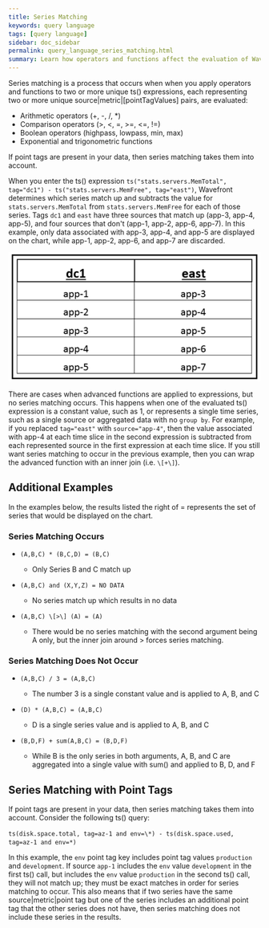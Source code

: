 ```yaml
---
title: Series Matching
keywords: query language
tags: [query language]
sidebar: doc_sidebar
permalink: query_language_series_matching.html
summary: Learn how operators and functions affect the evaluation of Wavefront Query Language expressions.
---
```

Series matching is a process that occurs when when you apply operators and functions to two or more unique ts() expressions, each representing two or more unique source\|metric\|\[pointTagValues\] pairs, are evaluated:
 
- Arithmetic operators (+, -, /, *)
- Comparison operators (>, <, =, >=, <=, !=)
- Boolean operators (highpass, lowpass, min, max)
- Exponential and trigonometric functions

If point tags are present in your data, then series matching takes them into account. 
 
When you enter the ts() expression `ts("stats.servers.MemTotal", tag="dc1") - ts("stats.servers.MemFree", tag="east")`, Wavefront determines which series match up and subtracts the value for `stats.servers.MemTotal` from `stats.servers.MemFree` for each of those series. Tags `dc1` and `east` have three sources that match up (app-3, app-4, app-5), and four sources that don't (app-1, app-2, app-6, app-7). In this example, only data associated with app-3, app-4, and app-5 are displayed on the chart, while app-1, app-2, app-6, and app-7 are discarded.

![series matching](images/series_matching.png)

There are cases when advanced functions are applied to expressions, but no series matching occurs. This happens when one of the evaluated ts() expression is a constant value, such as 1, or represents a single time series, such as a single source or aggregated data with no `group by`. For example, if you replaced `tag="east"` with `source="app-4"`, then the value associated with app-4 at each time slice in the second expression is subtracted from each represented source in the first expression at each time slice. If you still want series matching to occur in the previous example, then you can wrap the advanced function with an inner join (i.e. `\[+\]`).

## Additional Examples
In the examples below, the results listed the right of = represents the set of series that would be displayed on the chart.
 
### Series Matching Occurs

- `(A,B,C) * (B,C,D) = (B,C)`
  - Only Series B and C match up
 
- `(A,B,C) and (X,Y,Z) = NO DATA`
  - No series match up which results in no data
 
- `(A,B,C) \[>\] (A) = (A)`
  - There would be no series matching with the second argument being A only, but the inner join around > forces series matching.
 
### Series Matching Does Not Occur

- `(A,B,C) / 3 = (A,B,C)`
  - The number 3 is a single constant value and is applied to A, B, and C
 
- `(D) * (A,B,C) = (A,B,C)`
  - D is a single series value and is applied to A, B, and C
 
- `(B,D,F) + sum(A,B,C) = (B,D,F)`
  - While B is the only series in both arguments, A, B, and C are aggregated into a single value with sum() and applied to B, D, and F
 
## Series Matching with Point Tags
If point tags are present in your data, then series matching takes them into account. Consider the following ts() query:
 
`ts(disk.space.total, tag=az-1 and env=\*) - ts(disk.space.used, tag=az-1 and env=*)`
 
In this example, the `env` point tag key includes point tag values `production` and `development`. If source `app-1` includes the `env` value `development` in the first ts() call, but includes the `env` value `production` in the second ts() call, they will not match up; they must be exact matches in order for series matching to occur. This also means that if two series have the same source\|metric\|point tag but one of the series includes an additional point tag that the other series does not have, then series matching does not include these series in the results.

